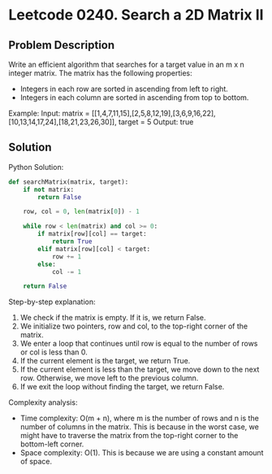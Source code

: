 # Leetcode 0240. Search a 2D Matrix II

## Problem Description
Write an efficient algorithm that searches for a target value in an m x n integer matrix. The matrix has the following properties:
- Integers in each row are sorted in ascending from left to right.
- Integers in each column are sorted in ascending from top to bottom.

Example:
Input: matrix = [[1,4,7,11,15],[2,5,8,12,19],[3,6,9,16,22],[10,13,14,17,24],[18,21,23,26,30]], target = 5
Output: true

## Solution
Python Solution:
```python
def searchMatrix(matrix, target):
    if not matrix:
        return False

    row, col = 0, len(matrix[0]) - 1

    while row < len(matrix) and col >= 0:
        if matrix[row][col] == target:
            return True
        elif matrix[row][col] < target:
            row += 1
        else:
            col -= 1

    return False
```

Step-by-step explanation:
1. We check if the matrix is empty. If it is, we return False.
2. We initialize two pointers, row and col, to the top-right corner of the matrix.
3. We enter a loop that continues until row is equal to the number of rows or col is less than 0.
4. If the current element is the target, we return True.
5. If the current element is less than the target, we move down to the next row. Otherwise, we move left to the previous column.
6. If we exit the loop without finding the target, we return False.

Complexity analysis:
- Time complexity: O(m + n), where m is the number of rows and n is the number of columns in the matrix. This is because in the worst case, we might have to traverse the matrix from the top-right corner to the bottom-left corner.
- Space complexity: O(1). This is because we are using a constant amount of space.